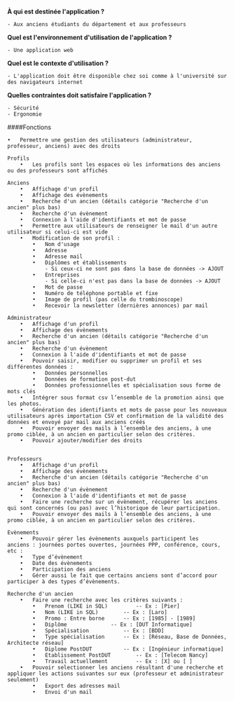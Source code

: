 **À qui est destinée l'application ?**

	- Aux anciens étudiants du département et aux professeurs

**Quel est l'environnement d'utilisation de l'application ?**

	- Une application web
	
**Quel est le contexte d'utilisation ?**

	- L'application doit être disponible chez soi comme à l'université sur des navigateurs internet

**Quelles contraintes doit satisfaire l'application ?**

	- Sécurité
	- Ergonomie




####Fonctions

	•	Permettre une gestion des utilisateurs (administrateur, professeur, anciens) avec des droits

	Profils
		•	Les profils sont les espaces où les informations des anciens ou des professeurs sont affichés

	Anciens
		•	Affichage d'un profil
		•	Affichage des évènements
		•	Recherche d'un ancien (détails catégorie "Recherche d'un ancien" plus bas)
		•	Recherche d'un évènement
		•	Connexion à l'aide d'identifiants et mot de passe
		•	Permettre aux utilisateurs de renseigner le mail d'un autre utilisateur si celui-ci est vide
		•	Modification de son profil :
			•	Nom d'usage
			•	Adresse
			•	Adresse mail
			•	Diplômes et établissements
				- Si ceux-ci ne sont pas dans la base de données -> AJOUT
			•	Entreprises
				- Si celle-ci n'est pas dans la base de données -> AJOUT
			•	Mot de passe
			•	Numéro de téléphone portable et fixe
			•	Image de profil (pas celle du trombinoscope)
			•	Recevoir la newsletter (dernières annonces) par mail
	
	Administrateur
		•	Affichage d'un profil
		•	Affichage des évènements
		•	Recherche d'un ancien (détails catégorie "Recherche d'un ancien" plus bas)
		•	Recherche d'un évènement
		•	Connexion à l'aide d'identifiants et mot de passe
		•	Pouvoir saisir, modifier ou supprimer un profil et ses différentes données :
			•	Données personnelles
			•	Données de formation post-dut
			•	Données professionnelles et spécialisation sous forme de mots clés
		•	Intégrer sous format csv l’ensemble de la promotion ainsi que les photos.
		•	Génération des identifiants et mots de passe pour les nouveaux utilisateurs après importation CSV et confirmation de la validité des données et envoyé par mail aux anciens créés
		•	Pouvoir envoyer des mails à l’ensemble des anciens, à une promo ciblée, à un ancien en particulier selon des critères.
		•	Pouvoir ajouter/modifier des droits
		
		
	Professeurs
		•	Affichage d'un profil
		•	Affichage des évènements
		•	Recherche d'un ancien (détails catégorie "Recherche d'un ancien" plus bas)
		•	Recherche d'un évènement
		•	Connexion à l'aide d'identifiants et mot de passe
		•	Faire une recherche sur un évènement, récupérer les anciens qui sont concernés (ou pas) avec l’historique de leur participation.
		•	Pouvoir envoyer des mails à l’ensemble des anciens, à une promo ciblée, à un ancien en particulier selon des critères.
	
	Evènements
		•	Pouvoir gérer les évènements auxquels participent les anciens : journées portes ouvertes, journées PPP, conférence, cours, etc :
		•	Type d’évènement
		•	Date des évènements
		•	Participation des anciens
		•	Gérer aussi le fait que certains anciens sont d’accord pour participer à des types d’évènements.
	
	Recherche d'un ancien
		•	Faire une recherche avec les critères suivants :
			•	Prenom (LIKE in SQL)	 	 -- Ex : [Pier]
			•	Nom (LIKE in SQL)		 -- Ex : [Laro]
			•	Promo : Entre borne		 -- Ex : [1985] - [1989]
			•	Diplôme			 	 -- Ex : [DUT Informatique]
			•	Spécialisation 			 -- Ex : [BDD]
			•	Type spécialisation		 -- Ex : [Réseau, Base de Données, Architecte réseau]
			•	Diplome PostDUT			 -- Ex : [Ingénieur informatique]
			•	Etablissement PostDUT	 	 -- Ex : [Telecom Nancy]
			•	Travail actuellement		 -- Ex : [X] ou [ ]
		•	Pouvoir selectionner les anciens résultant d'une recherche et appliquer les actions suivantes sur eux (professeur et administrateur seulement)
			•	Export des adresses mail
			•	Envoi d'un mail
